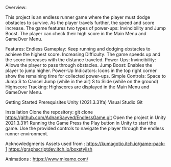 
Overview:

  This project is an endless runner game where the player must dodge obstacles to survive. 
  As the player travels further, the speed and score increase. 
  The game features two types of power-ups: Invincibility and Jump Boost. 
  The player can check their high score in the Main Menu and GameOver Menu.

Features:
  Endless Gameplay: 
    Keep running and dodging obstacles to achieve the highest score.
    Increasing Difficulty: The game speeds up and the score increases with the distance traveled.
  Power-Ups:
    Invincibility: 
      Allows the player to pass through obstacles.
    Jump Boost: 
      Enables the player to jump higher.
  Power-Up Indicators: 
    Icons in the top right corner show the remaining time for collected power-ups.
  Simple Controls:
  Space to Jump
  S to Cancel Jump (while in the air)
  S to Slide (while on the ground)
  Highscore Tracking: Highscores are displayed in the Main Menu and GameOver Menu.


Getting Started
  Prerequisites
    Unity (2021.3.31fa)
    Visual Studio
    Git

Installation
  Clone the repository:
  git clone https://github.com/AdnanSayyed/EndlessGame.git
  Open the project in Unity 2021.3.31f1
  Running the Game
  Press the Play button in Unity to start the game.
  Use the provided controls to navigate the player through the endless runner environment.

Acknowledgments
  Assets used from :
    https://kumagotio.itch.io/game-pack-1
    https://graphscriptdev.itch.io/boxstylish
    
  Animations :
    https://www.mixamo.com/
